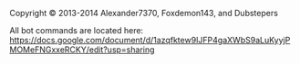 Copyright © 2013-2014 Alexander7370, Foxdemon143, and Dubstepers 

All bot commands are located here: https://docs.google.com/document/d/1azqfktew9IJFP4gaXWbS9aLuKyyjPMOMeFNGxxeRCKY/edit?usp=sharing
